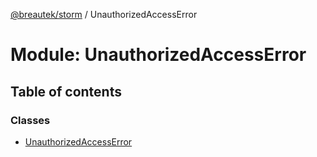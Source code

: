 [@breautek/storm](../README.md) / UnauthorizedAccessError

# Module: UnauthorizedAccessError

## Table of contents

### Classes

- [UnauthorizedAccessError](../classes/unauthorizedaccesserror.unauthorizedaccesserror-1.md)
